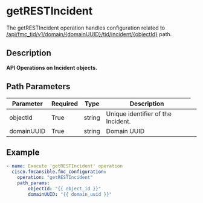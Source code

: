 # getRESTIncident

The getRESTIncident operation handles configuration related to [/api/fmc_tid/v1/domain/{domainUUID}/tid/incident/{objectId}](/paths//api/fmc_tid/v1/domain/{domain_uuid}/tid/incident/{object_id}.md) path.&nbsp;
## Description
**API Operations on Incident objects.**

## Path Parameters
| Parameter | Required | Type | Description |
| --------- | -------- | ---- | ----------- |
| objectId | True | string <td colspan=3> Unique identifier of the Incident. |
| domainUUID | True | string <td colspan=3> Domain UUID |

## Example
```yaml
- name: Execute 'getRESTIncident' operation
  cisco.fmcansible.fmc_configuration:
    operation: "getRESTIncident"
    path_params:
        objectId: "{{ object_id }}"
        domainUUID: "{{ domain_uuid }}"

```